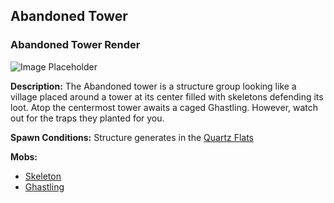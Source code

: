 ﻿## Abandoned Tower

### Abandoned Tower Render
![Image Placeholder](https://static.miraheze.org/stardustlabswiki/5/5b/Abandoned_tower.png)

**Description:**
The Abandoned tower is a structure group looking like a village placed around a tower at its center filled with skeletons defending its loot. Atop the centermost tower awaits a caged Ghastling. However, watch out for the traps they planted for you. 

**Spawn Conditions:**
Structure generates in the [Quartz Flats](quartzflats)

**Mobs:**
- [Skeleton](skeleton)
- [Ghastling](ghastling)
